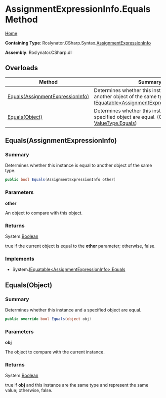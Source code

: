 <a name="_top"></a>

# AssignmentExpressionInfo\.Equals Method

[Home](../../../../../README.md#_top)

**Containing Type**: Roslynator\.CSharp\.Syntax\.[AssignmentExpressionInfo](../README.md#_top)

**Assembly**: Roslynator\.CSharp\.dll

## Overloads

| Method | Summary |
| ------ | ------- |
| [Equals(AssignmentExpressionInfo)](#Roslynator_CSharp_Syntax_AssignmentExpressionInfo_Equals_Roslynator_CSharp_Syntax_AssignmentExpressionInfo_) | Determines whether this instance is equal to another object of the same type\. \(Implements [IEquatable\<AssignmentExpressionInfo>.Equals](https://docs.microsoft.com/en-us/dotnet/api/system.iequatable-1.equals)\) |
| [Equals(Object)](#Roslynator_CSharp_Syntax_AssignmentExpressionInfo_Equals_System_Object_) | Determines whether this instance and a specified object are equal\. \(Overrides [ValueType.Equals](https://docs.microsoft.com/en-us/dotnet/api/system.valuetype.equals)\) |

## Equals\(AssignmentExpressionInfo\) <a name="Roslynator_CSharp_Syntax_AssignmentExpressionInfo_Equals_Roslynator_CSharp_Syntax_AssignmentExpressionInfo_"></a>

### Summary

Determines whether this instance is equal to another object of the same type\.

```csharp
public bool Equals(AssignmentExpressionInfo other)
```

### Parameters

**other**

An object to compare with this object\.

### Returns

System\.[Boolean](https://docs.microsoft.com/en-us/dotnet/api/system.boolean)

true if the current object is equal to the **other** parameter; otherwise, false\.

### Implements

* System\.[IEquatable\<AssignmentExpressionInfo>.Equals](https://docs.microsoft.com/en-us/dotnet/api/system.iequatable-1.equals)

## Equals\(Object\) <a name="Roslynator_CSharp_Syntax_AssignmentExpressionInfo_Equals_System_Object_"></a>

### Summary

Determines whether this instance and a specified object are equal\.

```csharp
public override bool Equals(object obj)
```

### Parameters

**obj**

The object to compare with the current instance\. 

### Returns

System\.[Boolean](https://docs.microsoft.com/en-us/dotnet/api/system.boolean)

true if **obj** and this instance are the same type and represent the same value; otherwise, false\. 